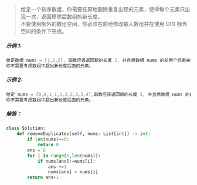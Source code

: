 > 给定一个排序数组，你需要在原地删除重复出现的元素，使得每个元素只出现一次，返回移除后数组的新长度。  
> 不要使用额外的数组空间，你必须在原地修改输入数组并在使用 O(1) 额外空间的条件下完成。  
##### 示例 1:  
```java
给定数组 nums = [1,1,2], 函数应该返回新的长度 2, 并且原数组 nums 的前两个元素被修改为 1, 2。   
你不需要考虑数组中超出新长度后面的元素。 
```
##### 示例 2:  
```java
给定 nums = [0,0,1,1,1,2,2,3,3,4],函数应该返回新的长度 5, 并且原数组 nums 的前五个元素被修改为 0, 1, 2, 3, 4。  
你不需要考虑数组中超出新长度后面的元素。  
```
##### 解答：
```python
class Solution:
    def removeDuplicates(self, nums: List[int]) -> int:
        if len(nums)==0:
            return 0
        ans = 0
        for i in range(1,len(nums)):
            if nums[ans]!=nums[i]:
                ans +=1
                nums[ans] = nums[i]
        return ans+1
```        
